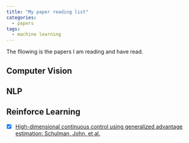 ```yaml
---
title: "My paper reading list"
categories:
  - papers
tags:
  - machine learning
---
```


The fllowing is the papers I am reading and have read. 

## Computer Vision
## NLP

## Reinforce Learning
- [x] [High-dimensional continuous control using generalized advantage estimation: Schulman, John, et al.](https://arxiv.org/abs/1506.02438) 

